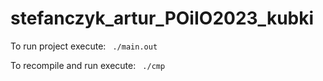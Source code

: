 # stefanczyk_artur_POiIO2023_kubki

To run project execute:
<code>
./main.out
</code>

To recompile and run execute:
<code>
./cmp
</code>
